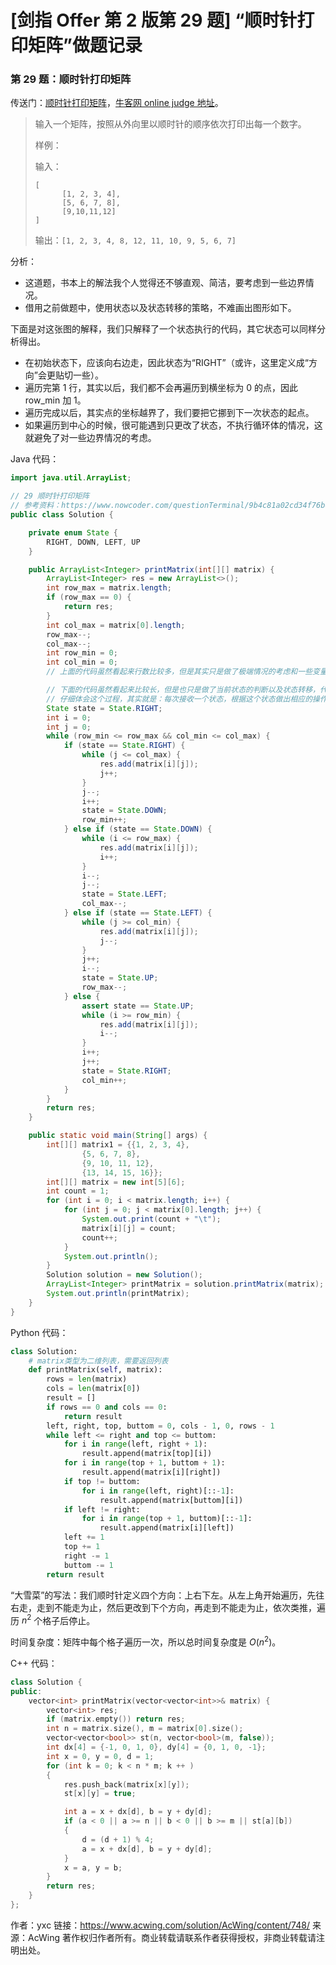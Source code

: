 # [剑指 Offer 第 2 版第 29 题] “顺时针打印矩阵”做题记录

### 第 29 题：顺时针打印矩阵

传送门：[顺时针打印矩阵](https://www.acwing.com/problem/content/39/)，[牛客网 online judge 地址](https://www.nowcoder.com/practice/9b4c81a02cd34f76be2659fa0d54342a?tpId=13&tqId=11172&tPage=1&rp=1&ru=%2Fta%2Fcoding-interviews&qru=%2Fta%2Fcoding-interviews%2Fquestion-ranking)。

> 输入一个矩阵，按照从外向里以顺时针的顺序依次打印出每一个数字。
>
> 样例：
>
> 输入：
> ```
> [
>       [1, 2, 3, 4],
>       [5, 6, 7, 8],
>       [9,10,11,12]
> ]
> ```
> 
> 输出：`[1, 2, 3, 4, 8, 12, 11, 10, 9, 5, 6, 7]`

分析：
+ 这道题，书本上的解法我个人觉得还不够直观、简洁，要考虑到一些边界情况。
+ 借用之前做题中，使用状态以及状态转移的策略，不难画出图形如下。

下面是对这张图的解释，我们只解释了一个状态执行的代码，其它状态可以同样分析得出。

+ 在初始状态下，应该向右边走，因此状态为“RIGHT”（或许，这里定义成“方向”会更贴切一些）。
+ 遍历完第 1 行，其实以后，我们都不会再遍历到横坐标为 0 的点，因此 row_min 加 1。
+ 遍历完成以后，其实点的坐标越界了，我们要把它挪到下一次状态的起点。
+ 如果遍历到中心的时候，很可能遇到只更改了状态，不执行循环体的情况，这就避免了对一些边界情况的考虑。

Java 代码：

```java
import java.util.ArrayList;

// 29 顺时针打印矩阵
// 参考资料：https://www.nowcoder.com/questionTerminal/9b4c81a02cd34f76be2659fa0d54342a
public class Solution {

    private enum State {
        RIGHT, DOWN, LEFT, UP
    }

    public ArrayList<Integer> printMatrix(int[][] matrix) {
        ArrayList<Integer> res = new ArrayList<>();
        int row_max = matrix.length;
        if (row_max == 0) {
            return res;
        }
        int col_max = matrix[0].length;
        row_max--;
        col_max--;
        int row_min = 0;
        int col_min = 0;
        // 上面的代码虽然看起来行数比较多，但是其实只是做了极端情况的考虑和一些变量的初始化工作

        // 下面的代码虽然看起来比较长，但是也只是做了当前状态的判断以及状态转移，代码框架是一模一样的
        // 仔细体会这个过程，其实就是：每次接收一个状态，根据这个状态做出相应的操作，然后变更状态
        State state = State.RIGHT;
        int i = 0;
        int j = 0;
        while (row_min <= row_max && col_min <= col_max) {
            if (state == State.RIGHT) {
                while (j <= col_max) {
                    res.add(matrix[i][j]);
                    j++;
                }
                j--;
                i++;
                state = State.DOWN;
                row_min++;
            } else if (state == State.DOWN) {
                while (i <= row_max) {
                    res.add(matrix[i][j]);
                    i++;
                }
                i--;
                j--;
                state = State.LEFT;
                col_max--;
            } else if (state == State.LEFT) {
                while (j >= col_min) {
                    res.add(matrix[i][j]);
                    j--;
                }
                j++;
                i--;
                state = State.UP;
                row_max--;
            } else {
                assert state == State.UP;
                while (i >= row_min) {
                    res.add(matrix[i][j]);
                    i--;
                }
                i++;
                j++;
                state = State.RIGHT;
                col_min++;
            }
        }
        return res;
    }

    public static void main(String[] args) {
        int[][] matrix1 = {{1, 2, 3, 4},
                {5, 6, 7, 8},
                {9, 10, 11, 12},
                {13, 14, 15, 16}};
        int[][] matrix = new int[5][6];
        int count = 1;
        for (int i = 0; i < matrix.length; i++) {
            for (int j = 0; j < matrix[0].length; j++) {
                System.out.print(count + "\t");
                matrix[i][j] = count;
                count++;
            }
            System.out.println();
        }
        Solution solution = new Solution();
        ArrayList<Integer> printMatrix = solution.printMatrix(matrix);
        System.out.println(printMatrix);
    }
}
```

Python 代码：

```python
class Solution:
    # matrix类型为二维列表，需要返回列表
    def printMatrix(self, matrix):
        rows = len(matrix)
        cols = len(matrix[0])
        result = []
        if rows == 0 and cols == 0:
            return result
        left, right, top, buttom = 0, cols - 1, 0, rows - 1
        while left <= right and top <= buttom:
            for i in range(left, right + 1):
                result.append(matrix[top][i])
            for i in range(top + 1, buttom + 1):
                result.append(matrix[i][right])
            if top != buttom:
                for i in range(left, right)[::-1]:
                    result.append(matrix[buttom][i])
            if left != right:
                for i in range(top + 1, buttom)[::-1]:
                    result.append(matrix[i][left])
            left += 1
            top += 1
            right -= 1
            buttom -= 1
        return result
```

“大雪菜”的写法：我们顺时针定义四个方向：上右下左。从左上角开始遍历，先往右走，走到不能走为止，然后更改到下个方向，再走到不能走为止，依次类推，遍历 $n^2$ 个格子后停止。

时间复杂度：矩阵中每个格子遍历一次，所以总时间复杂度是 $O(n^2)$。

C++ 代码：

```c++
class Solution {
public:
    vector<int> printMatrix(vector<vector<int>>& matrix) {
        vector<int> res;
        if (matrix.empty()) return res;
        int n = matrix.size(), m = matrix[0].size();
        vector<vector<bool>> st(n, vector<bool>(m, false));
        int dx[4] = {-1, 0, 1, 0}, dy[4] = {0, 1, 0, -1};
        int x = 0, y = 0, d = 1;
        for (int k = 0; k < n * m; k ++ )
        {
            res.push_back(matrix[x][y]);
            st[x][y] = true;

            int a = x + dx[d], b = y + dy[d];
            if (a < 0 || a >= n || b < 0 || b >= m || st[a][b])
            {
                d = (d + 1) % 4;
                a = x + dx[d], b = y + dy[d];
            }
            x = a, y = b;
        }
        return res;
    }
};

```

作者：yxc
链接：https://www.acwing.com/solution/AcWing/content/748/
来源：AcWing
著作权归作者所有。商业转载请联系作者获得授权，非商业转载请注明出处。


<script src='https://cdnjs.cloudflare.com/ajax/libs/mathjax/2.7.5/MathJax.js?config=TeX-MML-AM_CHTML' async></script>

<script type="text/x-mathjax-config">
MathJax.Hub.Config({
tex2jax: {
  inlineMath: [['$','$'], ['\\(','\\)']],
  processEscapes: true
  },
displayAlign : "left",
TeX: {
        equationNumbers: {
            autoNumber: "all",
            useLabelIds: true
        }
    },
    "HTML-CSS": {
        linebreaks: {
            automatic: true
        },
        scale: 100,
        styles: {
          ".MathJax_Display": {
            "text-align": "left",
            "width" : "auto",
            "margin": "10px 0px 10px 0px !important",
            "background-color": "#f5f5f5 !important",
            "border-radius": "3px !important",
            border:  "1px solid #ccc !important",
            padding: "5px 5px 5px 5px !important"
          },
          ".MathJax": {
            "background-color": "#f5f5f5 !important",
            padding: "2px 2px 2px 2px !important"
          }
        }
    },
    SVG: {
        linebreaks: {
            automatic: true
        }
    }
});
</script>
